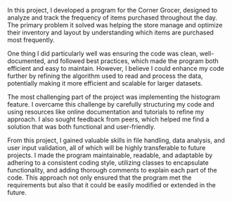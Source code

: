 In this project, I developed a program for the Corner Grocer, designed to analyze and track the frequency of items purchased throughout the day. 
The primary problem it solved was helping the store manage and optimize their inventory and layout by understanding which items are purchased most frequently.

One thing I did particularly well was ensuring the code was clean, well-documented, and followed best practices, which made the program both
efficient and easy to maintain. However, I believe I could enhance my code further by refining the algorithm used to read and process the data, potentially making it more 
efficient and scalable for larger datasets.

The most challenging part of the project was implementing the histogram feature. I overcame this challenge by carefully structuring my code and 
using resources like online documentation and tutorials to refine my approach. I also sought feedback from peers, which helped me find a solution that was both functional and user-friendly.

From this project, I gained valuable skills in file handling, data analysis, and user input validation, all of which will be highly transferable to
future projects. I made the program maintainable, readable, and adaptable by adhering to a consistent coding style, utilizing classes to encapsulate functionality, 
and adding thorough comments to explain each part of the code. This approach not only ensured that the program met the requirements but also that it could be easily
modified or extended in the future.





